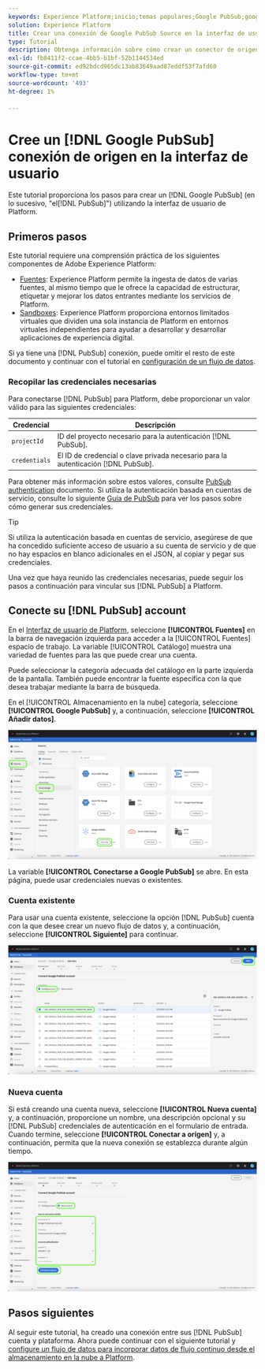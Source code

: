 ```yaml
---
keywords: Experience Platform;inicio;temas populares;Google PubSub;google pubsub
solution: Experience Platform
title: Crear una conexión de Google PubSub Source en la interfaz de usuario
type: Tutorial
description: Obtenga información sobre cómo crear un conector de origen Google PubSub mediante la interfaz de usuario de Platform.
exl-id: fb8411f2-ccae-4bb5-b1bf-52b1144534ed
source-git-commit: ed92bdcd965dc13ab83649aad87eddf53f7afd60
workflow-type: tm+mt
source-wordcount: '493'
ht-degree: 1%

---
```


# Cree un [!DNL Google PubSub] conexión de origen en la interfaz de usuario

Este tutorial proporciona los pasos para crear un [!DNL Google PubSub] (en lo sucesivo, &quot;el[!DNL PubSub]&quot;) utilizando la interfaz de usuario de Platform.

## Primeros pasos

Este tutorial requiere una comprensión práctica de los siguientes componentes de Adobe Experience Platform:

* [Fuentes](../../../../home.md): Experience Platform permite la ingesta de datos de varias fuentes, al mismo tiempo que le ofrece la capacidad de estructurar, etiquetar y mejorar los datos entrantes mediante los servicios de Platform.
* [Sandboxes](../../../../../sandboxes/home.md): Experience Platform proporciona entornos limitados virtuales que dividen una sola instancia de Platform en entornos virtuales independientes para ayudar a desarrollar y desarrollar aplicaciones de experiencia digital.

Si ya tiene una [!DNL PubSub] conexión, puede omitir el resto de este documento y continuar con el tutorial en [configuración de un flujo de datos](../../dataflow/batch/cloud-storage.md).

### Recopilar las credenciales necesarias

Para conectarse [!DNL PubSub] para Platform, debe proporcionar un valor válido para las siguientes credenciales:

| Credencial | Descripción |
| ---------- | ----------- |
| `projectId` | ID del proyecto necesario para la autenticación [!DNL PubSub]. |
| `credentials` | El ID de credencial o clave privada necesario para la autenticación [!DNL PubSub]. |

Para obtener más información sobre estos valores, consulte [PubSub authentication](https://cloud.google.com/pubsub/docs/authentication) documento. Si utiliza la autenticación basada en cuentas de servicio, consulte lo siguiente [Guía de PubSub](https://cloud.google.com/docs/authentication/production#create_service_account) para ver los pasos sobre cómo generar sus credenciales.

>[!TIP]
>
>Si utiliza la autenticación basada en cuentas de servicio, asegúrese de que ha concedido suficiente acceso de usuario a su cuenta de servicio y de que no hay espacios en blanco adicionales en el JSON, al copiar y pegar sus credenciales.

Una vez que haya reunido las credenciales necesarias, puede seguir los pasos a continuación para vincular sus [!DNL PubSub] a Platform.

## Conecte su [!DNL PubSub] account

En el [Interfaz de usuario de Platform](https://platform.adobe.com), seleccione **[!UICONTROL Fuentes]** en la barra de navegación izquierda para acceder a la [!UICONTROL Fuentes] espacio de trabajo. La variable [!UICONTROL Catálogo] muestra una variedad de fuentes para las que puede crear una cuenta.

Puede seleccionar la categoría adecuada del catálogo en la parte izquierda de la pantalla. También puede encontrar la fuente específica con la que desea trabajar mediante la barra de búsqueda.

En el [!UICONTROL Almacenamiento en la nube] categoría, seleccione **[!UICONTROL Google PubSub]** y, a continuación, seleccione **[!UICONTROL Añadir datos]**.

![catálogo](../../../../images/tutorials/create/google-pubsub/catalog.png)

La variable **[!UICONTROL Conectarse a Google PubSub]** se abre. En esta página, puede usar credenciales nuevas o existentes.

### Cuenta existente

Para usar una cuenta existente, seleccione la opción [!DNL PubSub] cuenta con la que desee crear un nuevo flujo de datos y, a continuación, seleccione **[!UICONTROL Siguiente]** para continuar.

![existente](../../../../images/tutorials/create/google-pubsub/existing.png)

### Nueva cuenta

Si está creando una cuenta nueva, seleccione **[!UICONTROL Nueva cuenta]** y, a continuación, proporcione un nombre, una descripción opcional y su [!DNL PubSub] credenciales de autenticación en el formulario de entrada. Cuando termine, seleccione **[!UICONTROL Conectar a origen]** y, a continuación, permita que la nueva conexión se establezca durante algún tiempo.

![new](../../../../images/tutorials/create/google-pubsub/new.png)

## Pasos siguientes

Al seguir este tutorial, ha creado una conexión entre sus [!DNL PubSub] cuenta y plataforma. Ahora puede continuar con el siguiente tutorial y [configure un flujo de datos para incorporar datos de flujo continuo desde el almacenamiento en la nube a Platform](../../dataflow/streaming/cloud-storage-streaming.md).
